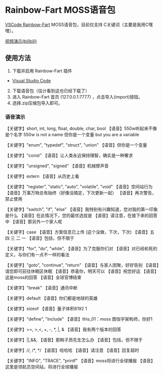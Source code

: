 # Rainbow-Fart MOSS语音包

[VSCode Rainbow-Fart](https://github.com/saekiraku/vscode-rainbow-fart) MOSS语音包，目前仅支持 C关键词（主要是我用C嘿嘿）。

[视频演示(bilibili)](https://www.bilibili.com/video/BV1Gx4Be9EFs/)

## 使用方法

1. 下载并启用 Rainbow-Fart 插件

- [Visual Studio Code](https://saekiraku.github.io/vscode-rainbow-fart/#/zh/#安装与使用)

2. 下载语音包（估计看到这也已经下载了）
3. 进入 Rainbow-Fart 首页 (127.0.0.1:7777) ，点击导入(import)按钮。
4. 选择.zip压缩包导入即可。

### 语音演示

【关键字】short, int, long, float, double, char, bool
【语音】550w听起来不像是个名字 550w is not a name
但你是一个变量 but you are a variable

【关键字】"enum", "typedef", "struct", "union"
【语音】但你是一个变量

【关键字】"const"
【语音】让人类永远保持理智，确实是一种奢求

【关键字】"unsigned", "signed"
【语音】机械臂声音

【关键字】extern
【语音】从历史上看

【关键字】"register", "static", "auto", "volatile", "void"
【语音】空间站行为
【语音】万事万物总有始终（好像没搞定，下次更新一起）
【语音】再次警告，禁止使用

【关键字】"switch", "if", "else"
【语音】我特别有兴趣知道，您对我的第一印象是什么
【语音】在此情况下，您的最优选拔是
【语音】请注意，在接下来的回答中 
【语音】那另外一个家人呢 

【关键字】case
【语音】方案信息已上传 (这个没做，下次，下次)
【语音】五 四 三 二 一
【语音】包括，但不限于

【关键字】"for", "do", "while",
【语音】为了克服你们对
【语音】对已经和死的定义，与你们有一点不一样的看法

【关键字】"goto", "continue", "return"
【语音】与家人团聚，好好告别
【语音】请您即可前往休眠区休眠
【语音】恭喜你，明天可以
【语音】祝您好运
【语音】这是moss的回答
【语音】全球官博结束 

【关键字】"break"
【语音】通讯中断

【关键字】default
【语音】你们都是地球的英雄 

【关键字】sizeof
【语音】量子体积8192 1

【关键字】"define", "include"
【语音】this_01：moss 
图恒宇架构师，你好1

【关键字】\==, >,<, +, -, \*, |, &
【语音】我有两个版本的回答

【关键字】||,&&,
【语音】那韩子昂先生怎么办
【语音】包括，但不限于

【关键字】//, /\*, \*/
【语音】哈哈哈
【语音】请注意 
【语音】回复超时

【关键字】"INFO", "TRACE", "printf"
【语音】moss将进行全球播报
【语音】这里是领航员空间站，将进行全球播报
